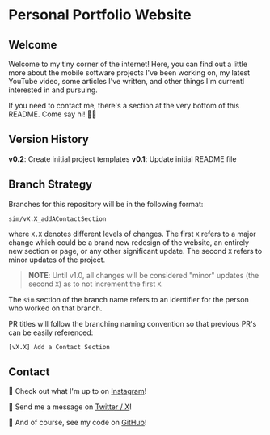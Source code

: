 # Personal Portfolio Website

## Welcome

Welcome to my tiny corner of the internet! Here, you can find out a little more about the mobile software projects I've been working on, my latest YouTube video, some articles I've written, and other things I'm currentl interested in and pursuing. 

If you need to contact me, there's a section at the very bottom of this README. Come say hi! 👋🏽

## Version History

**v0.2**: Create initial project templates
**v0.1**: Update initial README file

## Branch Strategy

Branches for this repository will be in the following format:

```
sim/vX.X_addAContactSection
```

where `X.X` denotes different levels of changes. The first `X` refers to a major change which could be a brand new redesign of the website, an entirely new section or page, or any other significant update. The second `X` refers to minor updates of the project.

> **NOTE**: Until v1.0, all changes will be considered "minor" updates (the second `X`) as to not increment the first `X`.

The `sim` section of the branch name refers to an identifier for the person who worked on that branch.

PR titles will follow the branching naming convention so that previous PR's can be easily referenced:

```
[vX.X] Add a Contact Section
```

## Contact

📸 Check out what I'm up to on [Instagram](https://instagram.com/calvinrai.io?igshid=YTQwZjQ0NmI0OA%3D%3D&utm_source=qr)!

💌 Send me a message on [Twitter / X](https://twitter.com/calvinraiio)!

👾 And of course, see my code on [GitHub](https://github.com/raicalvin)!
